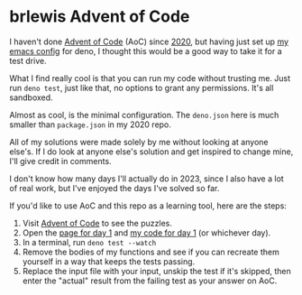 # brlewis Advent of Code

I haven't done [Advent of Code](https://adventofcode.com/) (AoC) since
[2020](https://github.com/brlewis/adventofcode2020/tree/main), but having just
set up
[my emacs config](https://gitlab.com/brlewis/brlewis-config/-/blob/master/emacs/startup.el?ref_type=heads)
for deno, I thought this would be a good way to take it for a test drive.

What I find really cool is that you can run my code without trusting me. Just
run `deno test`, just like that, no options to grant any permissions. It's all
sandboxed.

Almost as cool, is the minimal configuration. The `deno.json` here is much
smaller than `package.json` in my 2020 repo.

All of my solutions were made solely by me without looking at anyone else's. If
I do look at anyone else's solution and get inspired to change mine, I'll give
credit in comments.

I don't know how many days I'll actually do in 2023, since I also have a lot of
real work, but I've enjoyed the days I've solved so far.

If you'd like to use AoC and this repo as a learning tool, here are the steps:

1. Visit [Advent of Code](https://adventofcode.com/) to see the puzzles.
2. Open the [page for day 1](https://adventofcode.com/2023/day/1) and
   [my code for day 1](2023/day01) (or whichever day).
3. In a terminal, run `deno test --watch`
4. Remove the bodies of my functions and see if you can recreate them yourself
   in a way that keeps the tests passing.
5. Replace the input file with your input, unskip the test if it's skipped, then
   enter the "actual" result from the failing test as your answer on AoC.
